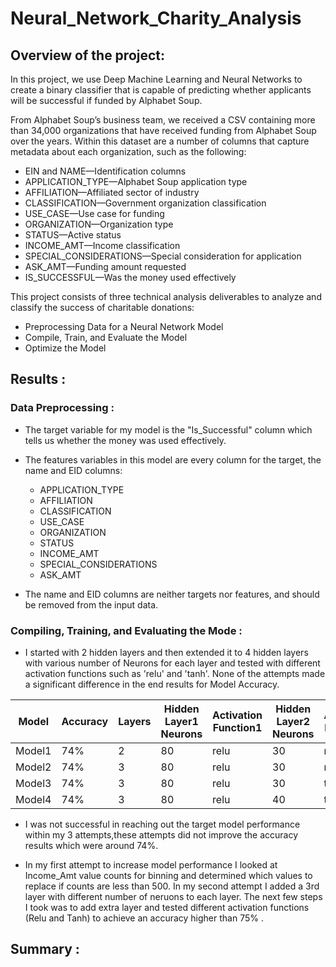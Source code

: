 # Neural_Network_Charity_Analysis

## Overview of the project:

In this project, we use Deep Machine Learning and Neural Networks to create a binary classifier that is capable of predicting whether applicants will be successful if funded by Alphabet Soup.

From Alphabet Soup’s business team, we received a CSV containing more than 34,000 organizations that have received funding from Alphabet Soup over the years. Within this dataset are a number of columns that capture metadata about each organization, such as the following:

-	EIN and NAME—Identification columns
-	APPLICATION_TYPE—Alphabet Soup application type
-	AFFILIATION—Affiliated sector of industry
-	CLASSIFICATION—Government organization classification
-	USE_CASE—Use case for funding
-	ORGANIZATION—Organization type
-	STATUS—Active status
-	INCOME_AMT—Income classification
-	SPECIAL_CONSIDERATIONS—Special consideration for application
-	ASK_AMT—Funding amount requested
-	IS_SUCCESSFUL—Was the money used effectively


This project consists of three technical analysis deliverables to analyze and classify the success of charitable donations:

- Preprocessing Data for a Neural Network Model
- Compile, Train, and Evaluate the Model
- Optimize the Model


## Results :

### Data Preprocessing :

-	The target variable for my model is the "Is_Successful" column which tells us whether the money was used effectively.
-	The features variables in this model are every column for the target, the name and EID columns:
       - APPLICATION_TYPE
       - AFFILIATION
       - CLASSIFICATION
       - USE_CASE
       - ORGANIZATION
       - STATUS
       - INCOME_AMT
       - SPECIAL_CONSIDERATIONS
       - ASK_AMT

-	The name and EID columns are neither targets nor features, and should be removed from the input data.


### Compiling, Training, and Evaluating the Mode :

- I started with 2 hidden layers and then extended it to 4 hidden layers with various number of Neurons for each layer and tested with different activation functions such as 'relu' and 'tanh'. None of the attempts made a significant difference in the end results for Model Accuracy.

| Model | Accuracy | Layers | Hidden Layer1 Neurons | Activation Function1 | Hidden Layer2 Neurons | Activation Function2 | Hidden Layer3 Neurons | Activation Function3 | Hidden Layer4 Neurons | Activation Function4 
| --- | --- | --- | --- | --- | --- | --- | --- | --- | --- | --- |
| Model1 | 74% | 2 | 80 | relu | 30 | relu | - | - | - | - |
| Model2 | 74% | 3 | 80 | relu | 30 | relu | 20 | relu | - | - |
| Model3 | 74% | 3 | 80 | relu | 30 | tanh | 20 | tanh | - | - |
| Model4 | 74% | 3 | 80 | relu | 40 | tanh | 20 | tanh | 10 | tanh |

- I was not successful in reaching out the target model performance within my 3 attempts,these attempts did not improve the accuracy results which were around 74%.

- In my first attempt to increase model performance I looked at Income_Amt value counts for binning and determined which values to replace if counts are less than 500. In my second attempt I added a 3rd layer with different number of neruons to each layer. The next few steps I took was to add extra layer and tested different activation functions (Relu and Tanh) to achieve an accuracy higher than 75% .

## Summary :
